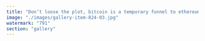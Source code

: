 ```yaml
---
title: "Don’t loose the plot, bitcoin is a temporary funnel to ethereum"
image: "./images/gallery-item-824-03.jpg"
watermark: "791"
section: "gallery"
---
```

